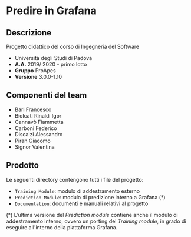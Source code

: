 # Predire in Grafana
## Descrizione
Progetto didattico del corso di Ingegneria del Software 
- Università degli Studi di Padova
- **A.A.** 2019/ 2020 - primo lotto
- **Gruppo** ProApes
- **Versione** 3.0.0-1.10

## Componenti del team
- Bari Francesco
- Biolcati Rinaldi Igor
- Cannavò Fiammetta
- Carboni Federico
- Discalzi Alessandro
- Piran Giacomo
- Signor Valentina

## Prodotto
Le seguenti directory contengono tutti i file del progetto:
- `Training Module`: modulo di addestramento esterno
- `Prediction Module`: modulo di predizione interno a Grafana (*)
- `Documentation`: documenti e manuali relativi al progetto

(*) L'ultima versione del _Prediction module_ contiene anche il modulo di addestramento interno, ovvero un porting del _Training module_, in grado di eseguire all'interno della piattaforma Grafana.

